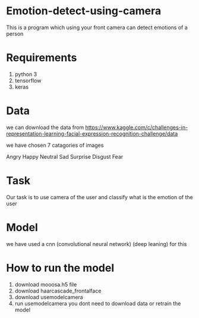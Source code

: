 # Emotion-detect-using-camera
This is a program which using your front camera can detect emotions of a person

# Requirements
1) python 3 
2) tensorflow 
3) keras

# Data 
we can download the data from
https://www.kaggle.com/c/challenges-in-representation-learning-facial-expression-recognition-challenge/data

we have chosen 7 catagories of images 

Angry Happy Neutral Sad Surprise Disgust Fear

# Task

Our task is to use camera of the user and classify what is the emotion of the user

# Model 
we have used a cnn (convolutional neural network) (deep leaning) for this 

# How to run the model
1) download mooosa.h5 file
2) download haarcascade_frontalface 
3) download usemodelcamera
4) run usemodelcamera
you dont need to download data or retrain the model



